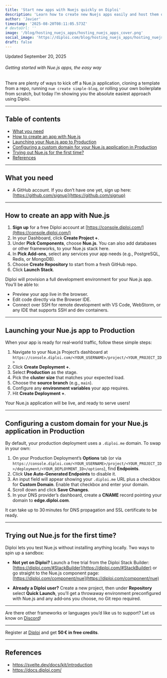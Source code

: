 ```yaml
---
title: 'Start new apps with Nuejs quickly on Diploi'
description: 'Learn how to create new Nuejs apps easily and host them online without struggling with server config'
author: 'Javier'
timestamp: '2025-08-20T08:11:05.573Z'
# devtoUrl: ''
image: '/blog/hosting_nuejs_apps/hosting_nuejs_apps_cover.png'
social_image: 'https://diploi.com/blog/hosting_nuejs_apps/hosting_nuejs_apps_og.png'
draft: false
---
```


Updated <time datetime="2025-09-20T15:15:05.000Z">September 20, 2025</time>

###### Getting started with Nue.js apps, the easy way

There are plenty of ways to kick off a Nue.js application, cloning a template from a repo, running `nue create simple-blog`, or rolling your own boilerplate from scratch, but today I’m showing you the absolute easiest approach using Diploi.

---

## Table of contents

- [What you need](#what-you-need)
- [How to create an app with Nue.js](#how-to-create-an-app-with-nuejs)
- [Launching your Nue.js app to Production](#launching-your-nuejs-app-to-production)
- [Configuring a custom domain for your Nue.js application in Production](#configuring-a-custom-domain-for-your-nuejs-application-in-production)
- [Trying out Nue.js for the first time?](#trying-out-nuejs-for-the-first-time)
- [References](#references)

---

## What you need

* A GitHub account. If you don’t have one yet, sign up here: [https://github.com/signup](https://github.com/signup)

---

## How to create an app with Nue.js

1. **Sign up** for a free Diploi account at [https://console.diploi.com/](https://console.diploi.com/)
2. In your Dashboard, click **Create Project +**.
3. Under **Pick Components**, choose **Nue.js**.
   You can also add databases or other frameworks, to your Nue.js stack here.
4. In **Pick Add‑ons**, select any services your app needs (e.g., PostgreSQL, Redis, or MongoDB).
5. Choose **Create Repository** to start from a fresh GitHub repo.
6. Click **Launch Stack**.

Diploi will provision a full development environment for your Nue.js app. You’ll be able to:

* Preview your app live in the browser.
* Edit code directly via the Browser IDE.
* Connect over SSH for remote development with VS Code, WebStorm, or any IDE that supports SSH and dev containers.

---

## Launching your Nue.js app to Production

When your app is ready for real‑world traffic, follow these simple steps:

1. Navigate to your Nue.js Project’s dashboard at
   `https://console.diploi.com/<YOUR_USERNAME>/project/<YOUR_PROJECT_ID>`
2. Click **Create Deployment +**.
3. Select **Production** as the stage.
4. Pick the **cluster size** that matches your expected load.
5. Choose the **source branch** (e.g., `main`).
6. Configure any **environment variables** your app requires.
7. Hit **Create Deployment +**.

Your Nue.js application will be live, and ready to serve users!

---

## Configuring a custom domain for your Nue.js application in Production

By default, your production deployment uses a `.diploi.me` domain. To swap in your own:

1. On your Production Deployment’s **Options** tab (or via
   `https://console.diploi.com/<YOUR_USERNAME>/project/<YOUR_PROJECT_ID>/deployment/<YOUR_DEPLOYMENT_ID>/options`), find **Endpoints**.
2. Click **Use Auto‑Generated Endpoints** to disable it.
3. An input field will appear showing your `.diploi.me` URL plus a checkbox for **Custom Domain**. Enable that checkbox and enter your domain.
4. Scroll down and click **Save Changes**.
5. In your DNS provider’s dashboard, create a **CNAME** record pointing your domain to **edge.diploi.com**.

It can take up to 30 minutes for DNS propagation and SSL certificate to be ready.

---

## Trying out Nue.js for the first time?

Diploi lets you test Nue.js without installing anything locally. Two ways to spin up a sandbox:

* **Not yet on Diploi?**
  Launch a free trial from the Diploi Stack Builder:
  [https://diploi.com/#StackBuilder](https://diploi.com/#StackBuilder)
  or go straight to the Nue.js component page:
  [https://diploi.com/component/nue](https://diploi.com/component/nue)

* **Already a Diploi user?**
  Create a new project, then under **Repository** select **Quick Launch**, you’ll get a throwaway environment preconfigured with Nue.js and any add‑ons you choose, no Git repo required.

---

Are there other frameworks or languages you’d like us to support? Let us know on [Discord](https://discord.gg/vvgQxVjC8G)!

---

Register at [Diploi](https://diploi.com/) and get **50 € in free credits**.

---

## References

- https://svelte.dev/docs/kit/introduction
- https://docs.diploi.com/
